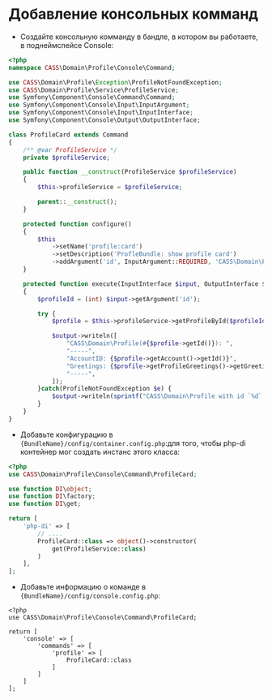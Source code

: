 Добавление консольных комманд
=============================

- Создайте консольную комманду в бандле, в котором вы работаете, в поднеймспейсе Console:

```php
<?php
namespace CASS\Domain\Profile\Console\Command;

use CASS\Domain\Profile\Exception\ProfileNotFoundException;
use CASS\Domain\Profile\Service\ProfileService;
use Symfony\Component\Console\Command\Command;
use Symfony\Component\Console\Input\InputArgument;
use Symfony\Component\Console\Input\InputInterface;
use Symfony\Component\Console\Output\OutputInterface;

class ProfileCard extends Command
{
    /** @var ProfileService */
    private $profileService;

    public function __construct(ProfileService $profileService)
    {
        $this->profileService = $profileService;

        parent::__construct();
    }

    protected function configure()
    {
        $this
            ->setName('profile:card')
            ->setDescription('ProfleBundle: show profile card')
            ->addArgument('id', InputArgument::REQUIRED, 'CASS\Domain\Profile ID');
    }

    protected function execute(InputInterface $input, OutputInterface $output)
    {
        $profileId = (int) $input->getArgument('id');

        try {
            $profile = $this->profileService->getProfileById($profileId);

            $output->writeln([
                "CASS\Domain\Profile(#{$profile->getId()}): ",
                "-----",
                "AccountID: {$profile->getAccount()->getId()}",
                "Greetings: {$profile->getProfileGreetings()->getGreetings()}",
                "-----",
            ]);
        }catch(ProfileNotFoundException $e) {
            $output->writeln(sprintf("CASS\Domain\Profile with id `%d` not found", $profileId));
        }
    }
}
```

- Добавьте конфигурацию в `{BundleName}/config/container.config.php`:для того, чтобы php-di контейнер мог создать инстанс этого класса:

```php
<?php
use CASS\Domain\Profile\Console\Command\ProfileCard;

use function DI\object;
use function DI\factory;
use function DI\get;

return [
    'php-di' => [
        // ....
        ProfileCard::class => object()->constructor(
            get(ProfileService::class)
        )
    ],
];
```

- Добавьте информацию о команде в `{BundleName}/config/console.config.php`:

```
<?php
use CASS\Domain\Profile\Console\Command\ProfileCard;

return [
    'console' => [
        'commands' => [
            'profile' => [
                ProfileCard::class
            ]
        ]
    ]
];
```